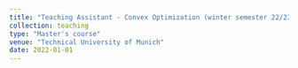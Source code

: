 ```yaml
---
title: "Teaching Assistant - Convex Optimization (winter semester 22/23)"
collection: teaching
type: "Master's course"
venue: "Technical University of Munich"
date: 2022-01-01
---
```

